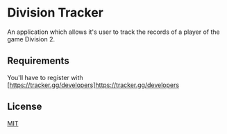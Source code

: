 # Division Tracker

An application which allows it's user to track the records of a player of the game Division 2.

## Requirements

You'll have to register with [https://tracker.gg/developers]https://tracker.gg/developers

## License

[MIT](https://choosealicense.com/licenses/mit/)
